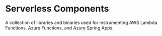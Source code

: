 # Serverless Components

A collection of libraries and binaries used for instrumenting AWS Lambda Functions, Azure Functions, and Azure Spring Apps.